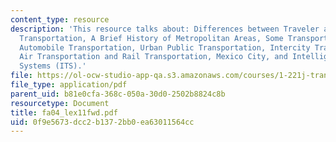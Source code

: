 ```yaml
---
content_type: resource
description: 'This resource talks about: Differences between Traveler and Freight
  Transportation, A Brief History of Metropolitan Areas, Some Transportation History,
  Automobile Transportation, Urban Public Transportation, Intercity Traveler Transportation,
  Air Transportation and Rail Transportation, Mexico City, and Intelligent Transportation
  Systems (ITS).'
file: https://ol-ocw-studio-app-qa.s3.amazonaws.com/courses/1-221j-transportation-systems-fall-2004/0f9e5673dcc2b1372bb0ea63011564cc_fa04_lex11fwd.pdf
file_type: application/pdf
parent_uid: b81e0cfa-368c-050a-30d0-2502b8824c8b
resourcetype: Document
title: fa04_lex11fwd.pdf
uid: 0f9e5673-dcc2-b137-2bb0-ea63011564cc
---
```

